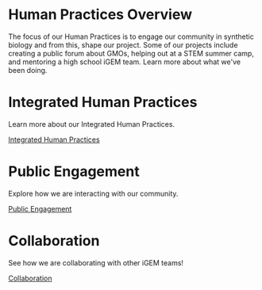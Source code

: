 # Human Practices Overview

The focus of our Human Practices is to engage our community in synthetic biology and from this, shape our project. Some of our projects include creating a public forum about GMOs,  helping out at a STEM summer camp, and mentoring a high school iGEM team. Learn more about what we've been doing. 

<div class="col1">
	<div class="grid-selection">
		<h1>Integrated Human Practices</h1>
		<p>Learn more about our Integrated Human Practices. </p>
		<a href="/Human_Practices.html" class="button">Integrated Human Practices</a>
	</div>
</div>
<div class="col2">
	<div class="grid-selection">
		<h1>Public Engagement</h1>
		<p>Explore how we are interacting with our community. </p>
		<a href="/Public_Engagement.html" class="button">Public Engagement</a>
	</div>
</div>
<div class="col3">
	<div class="grid-selection">
		<h1>Collaboration</h1>
		<p>See how we are collaborating with other iGEM teams! </p>
		<a href="/Collaborations.html" class="button">Collaboration</a>
	</div>
</div>